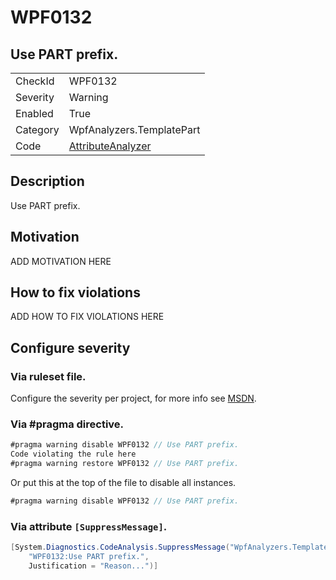 # WPF0132
## Use PART prefix.

<!-- start generated table -->
<table>
  <tr>
    <td>CheckId</td>
    <td>WPF0132</td>
  </tr>
  <tr>
    <td>Severity</td>
    <td>Warning</td>
  </tr>
  <tr>
    <td>Enabled</td>
    <td>True</td>
  </tr>
  <tr>
    <td>Category</td>
    <td>WpfAnalyzers.TemplatePart</td>
  </tr>
  <tr>
    <td>Code</td>
    <td><a href="https://github.com/DotNetAnalyzers/WpfAnalyzers/blob/master/WpfAnalyzers/Analyzers/AttributeAnalyzer.cs">AttributeAnalyzer</a></td>
  </tr>
</table>
<!-- end generated table -->

## Description

Use PART prefix.

## Motivation

ADD MOTIVATION HERE

## How to fix violations

ADD HOW TO FIX VIOLATIONS HERE

<!-- start generated config severity -->
## Configure severity

### Via ruleset file.

Configure the severity per project, for more info see [MSDN](https://msdn.microsoft.com/en-us/library/dd264949.aspx).

### Via #pragma directive.
```C#
#pragma warning disable WPF0132 // Use PART prefix.
Code violating the rule here
#pragma warning restore WPF0132 // Use PART prefix.
```

Or put this at the top of the file to disable all instances.
```C#
#pragma warning disable WPF0132 // Use PART prefix.
```

### Via attribute `[SuppressMessage]`.

```C#
[System.Diagnostics.CodeAnalysis.SuppressMessage("WpfAnalyzers.TemplatePart", 
    "WPF0132:Use PART prefix.", 
    Justification = "Reason...")]
```
<!-- end generated config severity -->